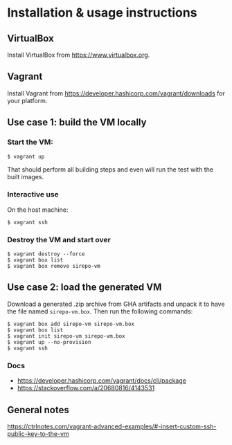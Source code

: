 # Installation & usage instructions

## VirtualBox

Install VirtualBox from https://www.virtualbox.org.

## Vagrant

Install Vagrant from https://developer.hashicorp.com/vagrant/downloads for your
platform.

## Use case 1: build the VM locally

### Start the VM:

```console
$ vagrant up
```

That should perform all building steps and even will run the test with the built
images.

### Interactive use

On the host machine:

```console
$ vagrant ssh
```

### Destroy the VM and start over

```console
$ vagrant destroy --force
$ vagrant box list
$ vagrant box remove sirepo-vm
```

## Use case 2: load the generated VM

Download a generated .zip archive from GHA artifacts and unpack it to have the
file named `sirepo-vm.box`. Then run the following commands:

```console
$ vagrant box add sirepo-vm sirepo-vm.box
$ vagrant box list
$ vagrant init sirepo-vm sirepo-vm.box
$ vagrant up --no-provision
$ vagrant ssh
```

### Docs
- https://developer.hashicorp.com/vagrant/docs/cli/package
- https://stackoverflow.com/a/20680816/4143531


## General notes

https://ctrlnotes.com/vagrant-advanced-examples/#-insert-custom-ssh-public-key-to-the-vm
